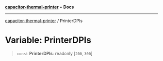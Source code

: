 [**capacitor-thermal-printer**](../README.md) • **Docs**

***

[capacitor-thermal-printer](../README.md) / PrinterDPIs

# Variable: PrinterDPIs

> `const` **PrinterDPIs**: readonly [`200`, `300`]
